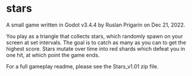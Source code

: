 # stars
A small game written in Godot v3.4.4 by Ruslan Prigarin on Dec 21, 2022.

You play as a triangle that collects stars, which randomly spawn on your screen at set intervals.
The goal is to catch as many as you can to get the highest score.
Stars mutate over time into red shards which defeat you in one hit, at which point the game ends.

For a full gameplay readme, please see the Stars_v1.01 zip file.
